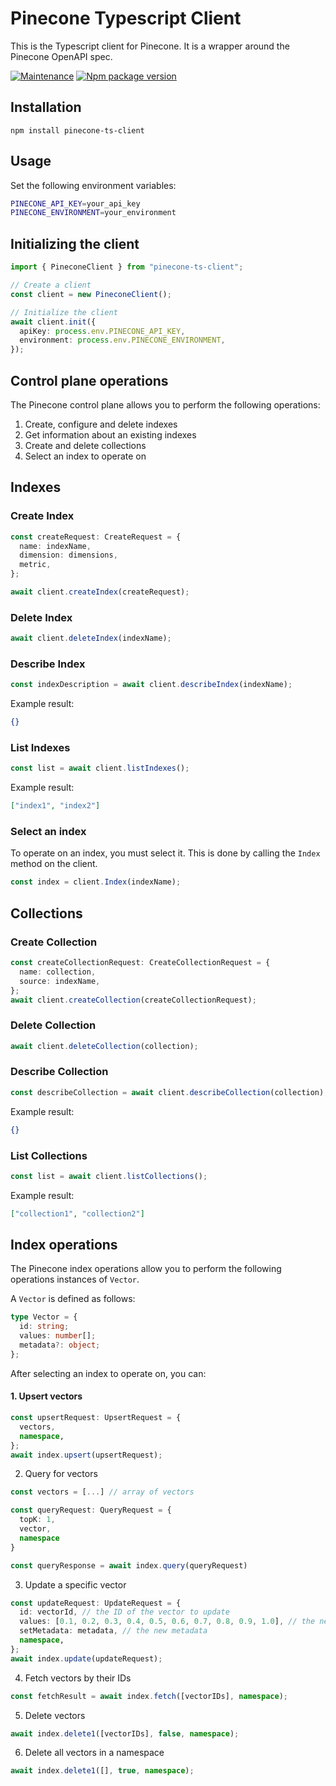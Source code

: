 # Pinecone Typescript Client

This is the Typescript client for Pinecone. It is a wrapper around the Pinecone OpenAPI spec.

[![Maintenance](https://img.shields.io/badge/Maintained%3F-yes-green.svg)](https://GitHub.com/Naereen/StrapDown.js/graphs/commit-activity)
[![Npm package version](https://badgen.net/npm/v/pinecone-ts-client)](https://npmjs.com/package/pinecone-ts-client)

## Installation

```
npm install pinecone-ts-client
```

## Usage

Set the following environment variables:

```bash
PINECONE_API_KEY=your_api_key
PINECONE_ENVIRONMENT=your_environment
```

## Initializing the client

```typescript
import { PineconeClient } from "pinecone-ts-client";

// Create a client
const client = new PineconeClient();

// Initialize the client
await client.init({
  apiKey: process.env.PINECONE_API_KEY,
  environment: process.env.PINECONE_ENVIRONMENT,
});
```

## Control plane operations

The Pinecone control plane allows you to perform the following operations:

1. Create, configure and delete indexes
2. Get information about an existing indexes
3. Create and delete collections
4. Select an index to operate on

## Indexes

### Create Index

```ts
const createRequest: CreateRequest = {
  name: indexName,
  dimension: dimensions,
  metric,
};

await client.createIndex(createRequest);
```

### Delete Index

```ts
await client.deleteIndex(indexName);
```

### Describe Index

```ts
const indexDescription = await client.describeIndex(indexName);
```

Example result:

```json
{}
```

### List Indexes

```ts
const list = await client.listIndexes();
```

Example result:

```json
["index1", "index2"]
```

### Select an index

To operate on an index, you must select it. This is done by calling the `Index` method on the client.

```ts
const index = client.Index(indexName);
```

## Collections

### Create Collection

```ts
const createCollectionRequest: CreateCollectionRequest = {
  name: collection,
  source: indexName,
};
await client.createCollection(createCollectionRequest);
```

### Delete Collection

```ts
await client.deleteCollection(collection);
```

### Describe Collection

```ts
const describeCollection = await client.describeCollection(collection);
```

Example result:

```json
{}
```

### List Collections

```ts
const list = await client.listCollections();
```

Example result:

```json
["collection1", "collection2"]
```

## Index operations

The Pinecone index operations allow you to perform the following operations instances of `Vector`.

A `Vector` is defined as follows:

```ts
type Vector = {
  id: string;
  values: number[];
  metadata?: object;
};
```

After selecting an index to operate on, you can:

#### 1. Upsert vectors

```ts
const upsertRequest: UpsertRequest = {
  vectors,
  namespace,
};
await index.upsert(upsertRequest);
```

2. Query for vectors

```ts
const vectors = [...] // array of vectors

const queryRequest: QueryRequest = {
  topK: 1,
  vector,
  namespace
}

const queryResponse = await index.query(queryRequest)
```

3. Update a specific vector

```ts
const updateRequest: UpdateRequest = {
  id: vectorId, // the ID of the vector to update
  values: [0.1, 0.2, 0.3, 0.4, 0.5, 0.6, 0.7, 0.8, 0.9, 1.0], // the new vector values
  setMetadata: metadata, // the new metadata
  namespace,
};
await index.update(updateRequest);
```

4. Fetch vectors by their IDs

```ts
const fetchResult = await index.fetch([vectorIDs], namespace);
```

5. Delete vectors

```ts
await index.delete1([vectorIDs], false, namespace);
```

6. Delete all vectors in a namespace

```ts
await index.delete1([], true, namespace);
```
